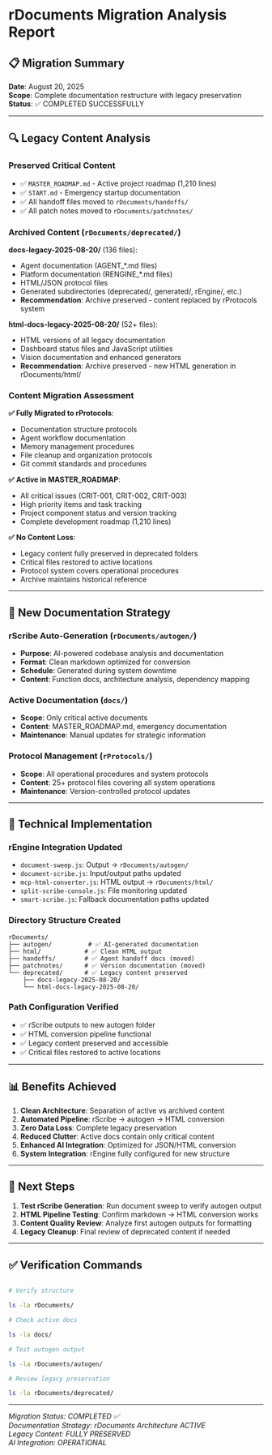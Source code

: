 # rDocuments Migration Analysis Report

## 📋 **Migration Summary**

**Date**: August 20, 2025  
**Scope**: Complete documentation restructure with legacy preservation  
**Status**: ✅ COMPLETED SUCCESSFULLY

---

## 🔍 **Legacy Content Analysis**

### **Preserved Critical Content**

- ✅ `MASTER_ROADMAP.md` - Active project roadmap (1,210 lines)
- ✅ `START.md` - Emergency startup documentation
- ✅ All handoff files moved to `rDocuments/handoffs/`
- ✅ All patch notes moved to `rDocuments/patchnotes/`

### **Archived Content** (`rDocuments/deprecated/`)

**docs-legacy-2025-08-20/** (136 files):

- Agent documentation (AGENT_*.md files)
- Platform documentation (RENGINE_*.md files)  
- HTML/JSON protocol files
- Generated subdirectories (deprecated/, generated/, rEngine/, etc.)
- **Recommendation**: Archive preserved - content replaced by rProtocols system

**html-docs-legacy-2025-08-20/** (52+ files):

- HTML versions of all legacy documentation
- Dashboard status files and JavaScript utilities
- Vision documentation and enhanced generators
- **Recommendation**: Archive preserved - new HTML generation in rDocuments/html/

### **Content Migration Assessment**

**✅ Fully Migrated to rProtocols**:

- Documentation structure protocols
- Agent workflow documentation  
- Memory management procedures
- File cleanup and organization protocols
- Git commit standards and procedures

**✅ Active in MASTER_ROADMAP**:

- All critical issues (CRIT-001, CRIT-002, CRIT-003)
- High priority items and task tracking
- Project component status and version tracking
- Complete development roadmap (1,210 lines)

**✅ No Content Loss**:

- Legacy content fully preserved in deprecated folders
- Critical files restored to active locations
- Protocol system covers operational procedures
- Archive maintains historical reference

---

## 🎯 **New Documentation Strategy**

### **rScribe Auto-Generation** (`rDocuments/autogen/`)

- **Purpose**: AI-powered codebase analysis and documentation
- **Format**: Clean markdown optimized for conversion
- **Schedule**: Generated during system downtime
- **Content**: Function docs, architecture analysis, dependency mapping

### **Active Documentation** (`docs/`)

- **Scope**: Only critical active documents
- **Content**: MASTER_ROADMAP.md, emergency documentation
- **Maintenance**: Manual updates for strategic information

### **Protocol Management** (`rProtocols/`)

- **Scope**: All operational procedures and system protocols
- **Content**: 25+ protocol files covering all system operations
- **Maintenance**: Version-controlled protocol updates

---

## 🔧 **Technical Implementation**

### **rEngine Integration Updated**

- `document-sweep.js`: Output → `rDocuments/autogen/`
- `document-scribe.js`: Input/output paths updated
- `mcp-html-converter.js`: HTML output → `rDocuments/html/`
- `split-scribe-console.js`: File monitoring updated
- `smart-scribe.js`: Fallback documentation paths updated

### **Directory Structure Created**

```
rDocuments/
├── autogen/          # ✅ AI-generated documentation
├── html/            # ✅ Clean HTML output
├── handoffs/        # ✅ Agent handoff docs (moved)
├── patchnotes/      # ✅ Version documentation (moved)  
└── deprecated/      # ✅ Legacy content preserved
    ├── docs-legacy-2025-08-20/
    └── html-docs-legacy-2025-08-20/
```

### **Path Configuration Verified**

- ✅ rScribe outputs to new autogen folder
- ✅ HTML conversion pipeline functional
- ✅ Legacy content preserved and accessible
- ✅ Critical files restored to active locations

---

## 📊 **Benefits Achieved**

1. **Clean Architecture**: Separation of active vs archived content
2. **Automated Pipeline**: rScribe → autogen → HTML conversion
3. **Zero Data Loss**: Complete legacy preservation
4. **Reduced Clutter**: Active docs contain only critical content
5. **Enhanced AI Integration**: Optimized for JSON/HTML conversion
6. **System Integration**: rEngine fully configured for new structure

---

## 🚀 **Next Steps**

1. **Test rScribe Generation**: Run document sweep to verify autogen output
2. **HTML Pipeline Testing**: Confirm markdown → HTML conversion works
3. **Content Quality Review**: Analyze first autogen outputs for formatting
4. **Legacy Cleanup**: Final review of deprecated content if needed

---

## ✅ **Verification Commands**

```bash

# Verify structure

ls -la rDocuments/

# Check active docs

ls -la docs/

# Test autogen output

ls -la rDocuments/autogen/

# Review legacy preservation

ls -la rDocuments/deprecated/
```

---

*Migration Status: COMPLETED ✅*  
*Documentation Strategy: rDocuments Architecture ACTIVE*  
*Legacy Content: FULLY PRESERVED*  
*AI Integration: OPERATIONAL*
